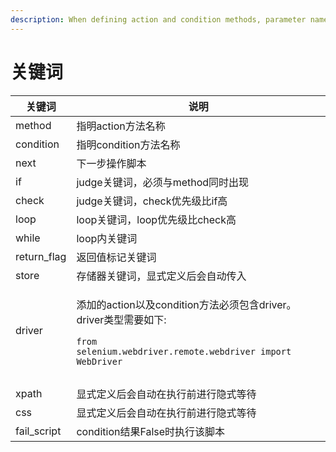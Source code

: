 ```yaml
---
description: When defining action and condition methods, parameter names should avoid these keywords (drvier, store, xpath, css need to be explicitly defined to take effect)
---
```


# 关键词

| 关键词          | 说明                                                                                                                                                                                  |
| ------------ | ----------------------------------------------------------------------------------------------------------------------------------------------------------------------------------- |
| method       | 指明action方法名称                                                                                                                                                                        |
| condition    | 指明condition方法名称                                                                                                                                                                     |
| next         | 下一步操作脚本                                                                                                                                                                             |
| if           | judge关键词，必须与method同时出现                                                                                                                                                              |
| check        | judge关键词，check优先级比if高                                                                                                                                                               |
| loop         | loop关键词，loop优先级比check高                                                                                                                                                              |
| while        | loop内关键词                                                                                                                                                                            |
| return\_flag | 返回值标记关键词                                                                                                                                                                            |
| store        | 存储器关键词，显式定义后会自动传入                                                                                                                                                                   |
| driver       | <p>添加的action以及condition方法必须包含driver。driver类型需要如下:</p><pre class="language-python"><code class="lang-python">from selenium.webdriver.remote.webdriver import WebDriver
</code></pre> |
|              |                                                                                                                                                                                     |
| xpath        | 显式定义后会自动在执行前进行隐式等待                                                                                                                                                                  |
| css          | 显式定义后会自动在执行前进行隐式等待                                                                                                                                                                  |
| fail\_script | condition结果False时执行该脚本                                                                                                                                                              |
